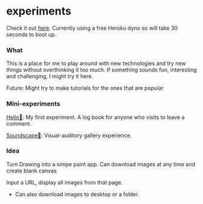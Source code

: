 # experiments

Check it out [here](https://afternoon-oasis-58074.herokuapp.com/). Currently using a free Heroku dyno so will take 30 seconds to boot up.

### What

This is a place for me to play around with new technologies and try new things without overthinking it too much. If something sounds fun, interesting and challenging, I might try it here.

Future: Might try to make tutorials for the ones that are popular

### Mini-experiments

[Hello👋](https://afternoon-oasis-58074.herokuapp.com/hello): My first experiment. A log book for anyone who visits to leave a comment.

[Soundscape🗻](https://afternoon-oasis-58074.herokuapp.com/soundscape): Visual-auditory gallery experience.


### Idea

Turn Drawing into a simpe paint app. Can download images at any time and create blank canvas

Input a URL, display all images from that page. 
- Can also download images to desktop or a folder.